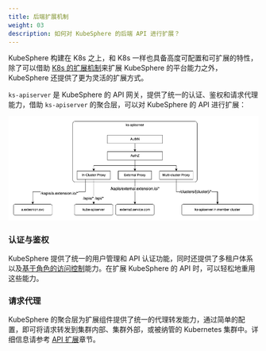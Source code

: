 ```yaml
---
title: 后端扩展机制
weight: 03
description: 如何对 KubeSphere 的后端 API 进行扩展？
---
```


KubeSphere 构建在 K8s 之上，和 K8s 一样也具备高度可配置和可扩展的特性，除了可以借助 [K8s 的扩展机制](https://kubernetes.io/docs/concepts/extend-kubernetes/)来扩展 KubeSphere 的平台能力之外，KubeSphere 还提供了更为灵活的扩展方式。

`ks-apiserver` 是 KubeSphere 的 API 网关，提供了统一的认证、鉴权和请求代理能力，借助 `ks-apiserver` 的聚合层，可以对 KubeSphere 的 API 进行扩展：

![api-proxy](./api-proxy.png)

### 认证与鉴权

KubeSphere 提供了统一的用户管理和 API 认证功能，同时还提供了多租户体系以及[基于角色的访问控制](../../feature-customization/access-control/)能力。在扩展 KubeSphere 的 API 时，可以轻松地重用这些能力。

### 请求代理

KubeSphere 的聚合层为扩展组件提供了统一的代理转发能力，通过简单的配置，即可将请求转发到集群内部、集群外部，或被纳管的 Kubernetes 集群中。详细信息请参考 [API 扩展](../../feature-customization/extending-api/)章节。
